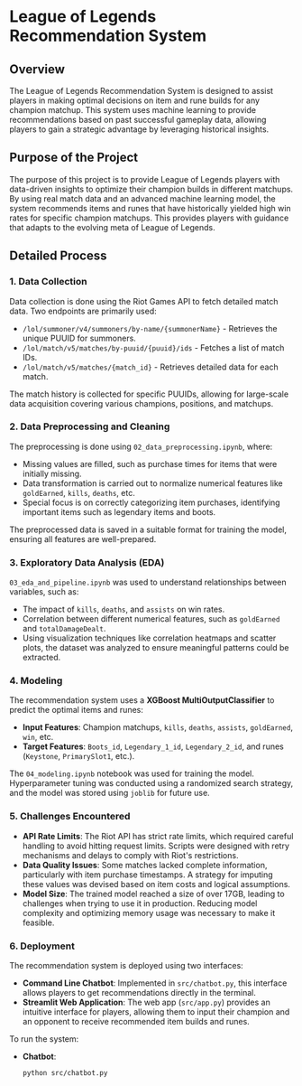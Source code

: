 # League of Legends Recommendation System

## Overview
The League of Legends Recommendation System is designed to assist players in making optimal decisions on item and rune builds for any champion matchup. This system uses machine learning to provide recommendations based on past successful gameplay data, allowing players to gain a strategic advantage by leveraging historical insights.

## Purpose of the Project
The purpose of this project is to provide League of Legends players with data-driven insights to optimize their champion builds in different matchups. By using real match data and an advanced machine learning model, the system recommends items and runes that have historically yielded high win rates for specific champion matchups. This provides players with guidance that adapts to the evolving meta of League of Legends.

## Detailed Process

### 1. Data Collection
Data collection is done using the Riot Games API to fetch detailed match data. Two endpoints are primarily used:
- `/lol/summoner/v4/summoners/by-name/{summonerName}` - Retrieves the unique PUUID for summoners.
- `/lol/match/v5/matches/by-puuid/{puuid}/ids` - Fetches a list of match IDs.
- `/lol/match/v5/matches/{match_id}` - Retrieves detailed data for each match.

The match history is collected for specific PUUIDs, allowing for large-scale data acquisition covering various champions, positions, and matchups.

### 2. Data Preprocessing and Cleaning
The preprocessing is done using `02_data_preprocessing.ipynb`, where:
- Missing values are filled, such as purchase times for items that were initially missing.
- Data transformation is carried out to normalize numerical features like `goldEarned`, `kills`, `deaths`, etc.
- Special focus is on correctly categorizing item purchases, identifying important items such as legendary items and boots.

The preprocessed data is saved in a suitable format for training the model, ensuring all features are well-prepared.

### 3. Exploratory Data Analysis (EDA)
`03_eda_and_pipeline.ipynb` was used to understand relationships between variables, such as:
- The impact of `kills`, `deaths`, and `assists` on win rates.
- Correlation between different numerical features, such as `goldEarned` and `totalDamageDealt`.
- Using visualization techniques like correlation heatmaps and scatter plots, the dataset was analyzed to ensure meaningful patterns could be extracted.

### 4. Modeling
The recommendation system uses a **XGBoost MultiOutputClassifier** to predict the optimal items and runes:
- **Input Features**: Champion matchups, `kills`, `deaths`, `assists`, `goldEarned`, `win`, etc.
- **Target Features**: `Boots_id`, `Legendary_1_id`, `Legendary_2_id`, and runes (`Keystone`, `PrimarySlot1`, etc.).

The `04_modeling.ipynb` notebook was used for training the model. Hyperparameter tuning was conducted using a randomized search strategy, and the model was stored using `joblib` for future use.

### 5. Challenges Encountered
- **API Rate Limits**: The Riot API has strict rate limits, which required careful handling to avoid hitting request limits. Scripts were designed with retry mechanisms and delays to comply with Riot's restrictions.
- **Data Quality Issues**: Some matches lacked complete information, particularly with item purchase timestamps. A strategy for imputing these values was devised based on item costs and logical assumptions.
- **Model Size**: The trained model reached a size of over 17GB, leading to challenges when trying to use it in production. Reducing model complexity and optimizing memory usage was necessary to make it feasible.

### 6. Deployment
The recommendation system is deployed using two interfaces:
- **Command Line Chatbot**: Implemented in `src/chatbot.py`, this interface allows players to get recommendations directly in the terminal.
- **Streamlit Web Application**: The web app (`src/app.py`) provides an intuitive interface for players, allowing them to input their champion and an opponent to receive recommended item builds and runes.

To run the system:
- **Chatbot**:
  ```bash
  python src/chatbot.py